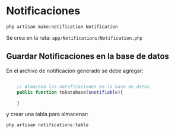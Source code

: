 # Notificaciones

```php artisan make:notification Notification```

Se crea en la ruta: `app/Notifications/Notification.php`

## Guardar Notificaciones en la base de datos

En el archivo de notificacion generado se debe agregar:

```php

    // Almacena las notificaciones en la base de datos
    public function toDatabase($notifiable){

    }
```

y crear una tabla para almacenar:

```php artisan notifications:table```